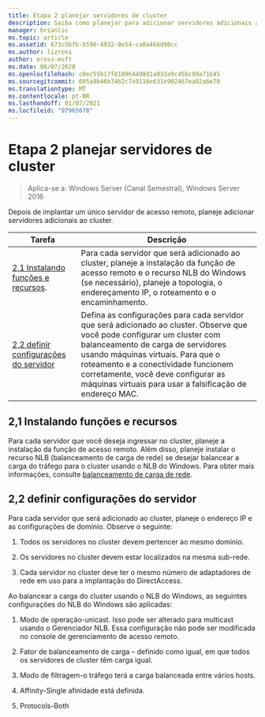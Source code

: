 ```yaml
---
title: Etapa 2 planejar servidores de cluster
description: Saiba como planejar para adicionar servidores adicionais ao cluster.
manager: brianlic
ms.topic: article
ms.assetid: 673c5bfb-b590-4932-8e54-ca0a466d90cc
ms.author: lizross
author: eross-msft
ms.date: 08/07/2020
ms.openlocfilehash: c0ec55b17f810964408d1a033a9c45bc99a71b45
ms.sourcegitcommit: 605a9b46b74b2c7a9116e631e902467ea02a6e70
ms.translationtype: MT
ms.contentlocale: pt-BR
ms.lasthandoff: 01/07/2021
ms.locfileid: "97965678"
---
```

# <a name="step-2-plan-cluster-servers"></a>Etapa 2 planejar servidores de cluster

>Aplica-se a: Windows Server (Canal Semestral), Windows Server 2016

Depois de implantar um único servidor de acesso remoto, planeje adicionar servidores adicionais ao cluster.

|Tarefa|Descrição|
|----|--------|
|[2,1 Instalando funções e recursos](#BKMK_Install).|Para cada servidor que será adicionado ao cluster, planeje a instalação da função de acesso remoto e o recurso NLB do Windows (se necessário), planeje a topologia, o endereçamento IP, o roteamento e o encaminhamento.|
|[2,2 definir configurações do servidor](#BKMK_Config)|Defina as configurações para cada servidor que será adicionado ao cluster. Observe que você pode configurar um cluster com balanceamento de carga de servidores usando máquinas virtuais. Para que o roteamento e a conectividade funcionem corretamente, você deve configurar as máquinas virtuais para usar a falsificação de endereço MAC.|

## <a name="21-installing-roles-and-features"></a><a name="BKMK_Install"></a>2,1 Instalando funções e recursos
Para cada servidor que você deseja ingressar no cluster, planeje a instalação da função de acesso remoto. Além disso, planeje instalar o recurso NLB (balanceamento de carga de rede) se desejar balancear a carga do tráfego para o cluster usando o NLB do Windows. Para obter mais informações, consulte [balanceamento de carga de rede](../../../../../networking/technologies/network-load-balancing.md).

## <a name="22-configure-server-settings"></a><a name="BKMK_Config"></a>2,2 definir configurações do servidor
Para cada servidor que será adicionado ao cluster, planeje o endereço IP e as configurações de domínio. Observe o seguinte:

1.  Todos os servidores no cluster devem pertencer ao mesmo domínio.

2.  Os servidores no cluster devem estar localizados na mesma sub-rede.

3.  Cada servidor no cluster deve ter o mesmo número de adaptadores de rede em uso para a implantação do DirectAccess.

Ao balancear a carga do cluster usando o NLB do Windows, as seguintes configurações do NLB do Windows são aplicadas:

1.  Modo de operação-unicast. Isso pode ser alterado para multicast usando o Gerenciador NLB. Essa configuração não pode ser modificada no console de gerenciamento de acesso remoto.

2.  Fator de balanceamento de carga – definido como igual, em que todos os servidores de cluster têm carga igual.

3.  Modo de filtragem-o tráfego terá a carga balanceada entre vários hosts.

4.  Affinity-Single afinidade está definida.

5.  Protocols-Both
